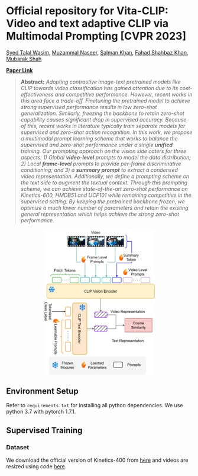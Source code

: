 # Official repository for Vita-CLIP: Video and text adaptive CLIP via Multimodal Prompting [CVPR 2023]

[Syed Talal Wasim](https://talalwasim.github.io),
[Muzammal Naseer](https://muzammal-naseer.netlify.app/),
[Salman Khan](https://salman-h-khan.github.io),
[Fahad Shahbaz Khan](https://sites.google.com/view/fahadkhans/home),
[Mubarak Shah](https://www.crcv.ucf.edu/person/mubarak-shah/)

**[Paper Link](https://arxiv.org/abs/2304.03307)** 


> **Abstract:**
>*Adopting contrastive image-text pretrained models like CLIP towards video classification has gained attention due to its cost-effectiveness and competitive performance. However, recent works in this area face a trade-off. Finetuning the pretrained model to achieve strong supervised performance results in low zero-shot generalization. Similarly, freezing the backbone to retain zero-shot capability causes significant drop in supervised accuracy. Because of this, recent works in literature typically train separate models for supervised and zero-shot action recognition.
In this work, we propose a multimodal prompt learning scheme that works to balance the supervised and zero-shot performance under a single **unified** training. Our prompting approach on the vision side caters for three aspects: 1) Global **video-level** prompts to model the data distribution; 2) Local **frame-level** prompts to provide per-frame discriminative conditioning; and 3) a **summary prompt** to extract a condensed video representation. Additionally, we define a prompting scheme on the text side to augment the textual context.
Through this prompting scheme, we can achieve state-of-the-art zero-shot performance on Kinetics-600, HMDB51 and UCF101 while remaining competitive in the supervised setting. By keeping the pretrained backbone frozen, we optimize a much lower number of parameters and retain the existing general representation which helps achieve the strong zero-shot performance.*


<p align="center">
  <img alt="intro_image" src="figs/intro.png" width="300"/>
</p>

## Environment Setup
Refer to `requirements.txt` for installing all python dependencies. We use python 3.7 with pytorch 1.7.1. 

## Supervised Training

### Dataset

We download the official version of Kinetics-400 from [here](https://github.com/cvdfoundation/kinetics-dataset) and videos are resized using code [here](https://github.com/open-mmlab/mmaction2/tree/master/tools/data/kinetics).
